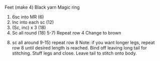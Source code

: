 Feet (make 4)
Black yarn
Magic ring
1. 6sc into MR (6)
2. Inc into each sc (12)
3. (Sc, inc) x 3 (18)
4. Sc all round (18)
5-7) Repeat row 4
Change to brown 
8) sc all around 
9-15) repeat row 8
Note: if you want longer legs, repeat row 8 until desired length is reached.
Bind off leaving long tail for stitching.
Stuff legs and close. Leave tail to stitch onto body.
